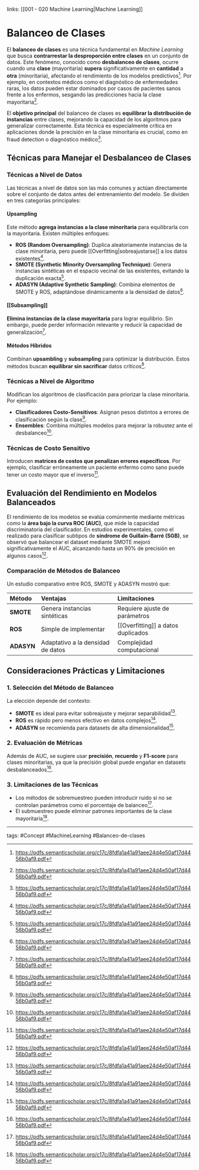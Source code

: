 links: [[001 - 020 Machine Learning|Machine Learning]]


# Balanceo de Clases
El **balanceo de clases** es una técnica fundamental en *Machine Learning* que busca **contrarrestar la desproporción entre clases** en un conjunto de datos. Este fenómeno, conocido como **desbalanceo de clases**, ocurre cuando una **clase** (mayoritaria) **supera** significativamente en **cantidad** a **otra** (minoritaria), afectando el rendimiento de los modelos predictivos[^1]. Por ejemplo, en contextos médicos como el diagnóstico de enfermedades raras, los datos pueden estar dominados por casos de pacientes sanos frente a los enfermos, sesgando las predicciones hacia la clase mayoritaria[^1].

El **objetivo principal** del balanceo de clases es **equilibrar la distribución de instancias** entre clases, mejorando la capacidad de los algoritmos para generalizar correctamente. Esta técnica es especialmente crítica en aplicaciones donde la precisión en la clase minoritaria es crucial, como en fraud detection o diagnóstico médico[^1].


## Técnicas para Manejar el Desbalanceo de Clases
### Técnicas a Nivel de Datos
Las técnicas a nivel de datos son las más comunes y actúan directamente sobre el conjunto de datos antes del entrenamiento del modelo. Se dividen en tres categorías principales:

#### Upsampling
Este método **agrega instancias a la clase minoritaria** para equilibrarla con la mayoritaria. Existen múltiples enfoques:

- **ROS (Random Oversampling)**: Duplica aleatoriamente instancias de la clase minoritaria, pero puede [[Overfitting|sobreajustarse]] a los datos existentes[^1].
- **SMOTE (Synthetic Minority Oversampling Technique)**: Genera instancias sintéticas en el espacio vecinal de las existentes, evitando la duplicación exacta[^1].
- **ADASYN (Adaptive Synthetic Sampling)**: Combina elementos de SMOTE y ROS, adaptándose dinámicamente a la densidad de datos[^1].


#### [[Subsampling]]
**Elimina instancias de la clase mayoritaria** para lograr equilibrio. Sin embargo, puede perder información relevante y reducir la capacidad de generalización[^1].

#### Métodos Híbridos
Combinan **upsambling** y **subsampling** para optimizar la distribución. Estos métodos buscan **equilibrar sin sacrificar** datos críticos[^1].

### Técnicas a Nivel de Algoritmo
Modifican los algoritmos de clasificación para priorizar la clase minoritaria. Por ejemplo:

- **Clasificadores Costo-Sensitivos**: Asignan pesos distintos a errores de clasificación según la clase[^1].
- **Ensembles**: Combina múltiples modelos para mejorar la robustez ante el desbalanceo[^1].

### Técnicas de Costo Sensitivo
Introducen **matrices de costos que penalizan errores específicos**. Por ejemplo, clasificar erróneamente un paciente enfermo como sano puede tener un costo mayor que el inverso[^1].

## Evaluación del Rendimiento en Modelos Balanceados
El rendimiento de los modelos se evalúa comúnmente mediante métricas como la **área bajo la curva ROC (AUC)**, que mide la capacidad discriminatoria del clasificador. En estudios experimentales, como el realizado para clasificar subtipos de **síndrome de Guillain-Barré (SGB)**, se observó que balancear el dataset mediante SMOTE mejoró significativamente el AUC, alcanzando hasta un 90% de precisión en algunos casos[^1].

### Comparación de Métodos de Balanceo
Un estudio comparativo entre ROS, SMOTE y ADASYN mostró que:

| Método | Ventajas | Limitaciones |
| :-- | :-- | :-- |
| **SMOTE** | Genera instancias sintéticas | Requiere ajuste de parámetros |
| **ROS** | Simple de implementar | [[Overfitting]] a datos duplicados |
| **ADASYN** | Adaptativo a la densidad de datos | Complejidad computacional |

## Consideraciones Prácticas y Limitaciones
### 1. Selección del Método de Balanceo

La elección depende del contexto:

- **SMOTE** es ideal para evitar sobreajuste y mejorar separabilidad[^1].
- **ROS** es rápido pero menos efectivo en datos complejos[^1].
- **ADASYN** se recomienda para datasets de alta dimensionalidad[^1].


### 2. Evaluación de Métricas

Además de AUC, se sugiere usar **precisión**, **recuerdo** y **F1-score** para clases minoritarias, ya que la precisión global puede engañar en datasets desbalanceados[^1].

### 3. Limitaciones de las Técnicas

- Los métodos de sobremuestreo pueden introducir ruido si no se controlan parámetros como el porcentaje de balanceo[^1].
- El submuestreo puede eliminar patrones importantes de la clase mayoritaria[^1].



---
tags:
	#Concept  #MachineLearning #Balanceo-de-clases

[^1]: https://pdfs.semanticscholar.org/c17c/8fdfa1a41a91aee24d4e50af17d4456b0af9.pdf

[^2]: https://pdfs.semanticscholar.org/7717/e95bead815f804c24fb66667ec9b5b3b431c.pdf

[^3]: https://pdfs.semanticscholar.org/fc01/351a8d0a8995a7beb090ca4b15781c07fbee.pdf

[^4]: https://pdfs.semanticscholar.org/9f4e/58d606b0441bda9cface5e9cef7902a756f8.pdf

[^5]: https://pdfs.semanticscholar.org/b487/28026bef6984d8a1b906dd5e50af2884ca3e.pdf

[^6]: https://pdfs.semanticscholar.org/f5f8/9aa81d02cd786db96b6df78dbbede14709ae.pdf

[^7]: https://pdfs.semanticscholar.org/4261/3b020b8a462a30fa14cbe3f614ed9db39495.pdf

